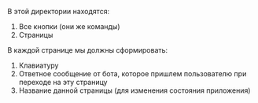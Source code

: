 В этой директории находятся:
1) Все кнопки (они же команды)
2) Страницы

В каждой странице мы должны сформировать:
1) Клавиатуру
2) Ответное сообщение от бота, которое пришлем пользователю при переходе на эту страницу
3) Название данной страницы (для изменения состояния приложения)